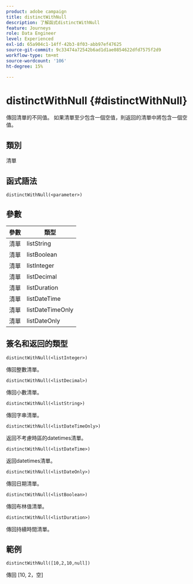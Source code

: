 ```yaml
---
product: adobe campaign
title: distinctWithNull
description: 了解函式distinctWithNull
feature: Journeys
role: Data Engineer
level: Experienced
exl-id: 65a904c1-14ff-42b3-8f03-abb97ef47625
source-git-commit: 9c33474a72542b6ad1d1ae0854622dfd7575f2d9
workflow-type: tm+mt
source-wordcount: '106'
ht-degree: 15%

---
```


# distinctWithNull {#distinctWithNull}

傳回清單的不同值。 如果清單至少包含一個空值，則返回的清單中將包含一個空值。

## 類別

清單

## 函式語法

`distinctWithNull(<parameter>)`

## 參數

| 參數 | 類型 |
|-----------|------------------|
| 清單 | listString |
| 清單 | listBoolean |
| 清單 | listInteger |
| 清單 | listDecimal |
| 清單 | listDuration |
| 清單 | listDateTime |
| 清單 | listDateTimeOnly |
| 清單 | listDateOnly |

## 簽名和返回的類型

`distinctWithNull(<listInteger>)`

傳回整數清單。

`distinctWithNull(<listDecimal>)`

傳回小數清單。

`distinctWithNull(<listString>)`

傳回字串清單。

`distinctWithNull(<listDateTimeOnly>)`

返回不考慮時區的datetimes清單。

`distinctWithNull(<listDateTime>)`

返回datetimes清單。

`distinctWithNull(<listDateOnly>)`

傳回日期清單。

`distinctWithNull(<listBoolean>)`

傳回布林值清單。

`distinctWithNull(<listDuration>)`

傳回持續時間清單。

## 範例

`distinctWithNull([10,2,10,null])`

傳回 [10, 2，空]
